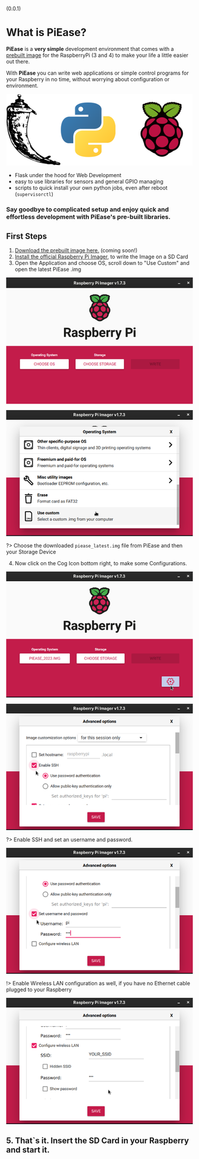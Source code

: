 (0.0.1)
# What is PiEase?

**PiEase** is a **very simple** development environment that comes with a [prebuilt image]() for the RaspberryPi (3 and
4) to make your life a
little easier out there.

With **PiEase** you can write web applications or simple control programs for your Raspberry in no time, without
worrying
about configuration or environment.


![logo](images/logos.png ':size=250')

- Flask under the hood for Web Development
- easy to use libraries for sensors and general GPIO managing
- scripts to quick install your own python jobs, even after reboot (```supervisorctl```)

### Say goodbye to complicated setup and enjoy quick and effortless development with PiEase's pre-built libraries.

## First Steps

1. [Download the prebuilt image here.]() (coming soon!)
2. [Install the official Raspberry Pi Imager](https://www.raspberrypi.com/software/), to write the Image on a SD Card
3. Open the Application and choose OS, scroll down to "Use Custom" and open the latest PiEase .img

![logo](images/getting_started/choose_os.png ':size=450')

![logo](images/getting_started/custom.png ':size=450')

?> Choose the downloaded ```piease_latest.img``` file from PiEase and then your Storage Device

4. Now click on the Cog Icon bottom right, to make some Configurations.

![logo](images/getting_started/click_settings.png ':size=450')

![logo](images/getting_started/enable_ssh.png ':size=450')

?> Enable SSH and set an username and password.

![logo](images/getting_started/set_user.png ':size=450')

!> Enable Wireless LAN configuration as well, if you have no Ethernet cable plugged to your Raspberry

![logo](images/getting_started/configure_wlan.png ':size=450')

## 5. That`s it. Insert the SD Card in your Raspberry and start it.




